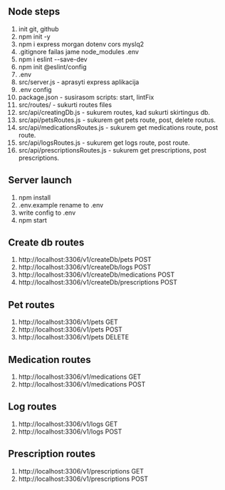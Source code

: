 ## Node steps

1. init git, github
2. npm init -y
3. npm i express morgan dotenv cors myslq2
4. .gitignore failas jame node_modules .env
5. npm i eslint --save-dev
6. npm init @eslint/config
7. .env
8. src/server.js - aprasyti express aplikacija
9. .env config
10. package.json - susirasom scripts: start, lintFix
11. src/routes/ - sukurti routes files
12. src/api/creatingDb.js - sukurem routes, kad sukurti skirtingus db.
13. src/api/petsRoutes.js - sukurem get pets route, post, delete routus.
14. src/api/medicationsRoutes.js - sukurem get medications route, post route.
15. src/api/logsRoutes.js - sukurem get logs route, post route.
16. src/api/prescriptionsRoutes.js - sukurem get prescriptions, post prescriptions.

## Server launch

1. npm install
2. .env.example rename to .env
3. write config to .env
4. npm start

## Create db routes

1. http://localhost:3306/v1/createDb/pets POST
2. http://localhost:3306/v1/createDb/logs POST
3. http://localhost:3306/v1/createDb/medications POST
4. http://localhost:3306/v1/createDb/prescriptions POST

## Pet routes

1. http://localhost:3306/v1/pets GET
2. http://localhost:3306/v1/pets POST
3. http://localhost:3306/v1/pets DELETE

## Medication routes

1. http://localhost:3306/v1/medications GET
2. http://localhost:3306/v1/medications POST

## Log routes

1. http://localhost:3306/v1/logs GET
2. http://localhost:3306/v1/logs POST

## Prescription routes

1. http://localhost:3306/v1/prescriptions GET
2. http://localhost:3306/v1/prescriptions POST
